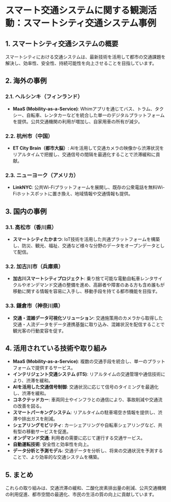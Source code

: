 # スマート交通システムに関する観測活動：スマートシティ交通システム事例

## 1. スマートシティ交通システムの概要
スマートシティにおける交通システムは、最新技術を活用して都市の交通課題を解決し、効率性、安全性、持続可能性を向上させることを目指しています。

## 2. 海外の事例

### 2.1. ヘルシンキ（フィンランド）
- **MaaS (Mobility-as-a-Service)**: Whimアプリを通じてバス、トラム、タクシー、自転車、レンタカーなどを統合した単一のデジタルプラットフォームを提供。公共交通機関の利用が増加し、自家用車の所有が減少。

### 2.2. 杭州市（中国）
- **ET City Brain（都市大脳）**: AIを活用して交通カメラの映像から渋滞状況をリアルタイムで把握し、交通信号の間隔を最適化することで渋滞緩和に貢献。

### 2.3. ニューヨーク（アメリカ）
- **LinkNYC**: 公共Wi-Fiプラットフォームを展開し、既存の公衆電話を無料Wi-Fiホットスポットに置き換え、地域情報や交通情報も提供。

## 3. 国内の事例

### 3.1. 高松市（香川県）
- **スマートシティたかまつ**: IoT技術を活用した共通プラットフォームを構築し、防災、観光、福祉、交通など様々な分野のデータをオープンデータとして配信。

### 3.2. 加古川市（兵庫県）
- **加古川スマートシティプロジェクト**: 乗り捨て可能な電動自転車レンタサイクルやオンデマンド交通の整備を進め、高齢者や障害のある方も含め誰もが移動に関する情報を容易に入手し、移動手段を持てる都市機能を目指す。

### 3.3. 鎌倉市（神奈川県）
- **交通・混雑データ可視化ソリューション**: 交通施策用のカメラから取得した交通・人流データをデータ連携基盤に取り込み、混雑状況を配信することで観光客の行動変容を促す。

## 4. 活用されている技術や取り組み

- **MaaS (Mobility-as-a-Service)**: 複数の交通手段を統合し、単一のプラットフォームで提供するサービス。
- **インテリジェント交通システム (ITS)**: リアルタイムの交通管理や通信技術により、渋滞を緩和。
- **AIを活用した交通信号制御**: 交通状況に応じて信号のタイミングを最適化し、渋滞を緩和。
- **コネクテッドカー**: 車両同士やインフラとの通信により、事故削減や交通流の改善を図る。
- **スマートパーキングシステム**: リアルタイムの駐車場空き情報を提供し、渋滞や排出ガスを削減。
- **シェアリングモビリティ**: カーシェアリングや自転車シェアリングなど、共有型の移動サービスを促進。
- **オンデマンド交通**: 利用者の需要に応じて運行する交通サービス。
- **自動運転技術**: 安全性と効率性を向上。
- **データ分析と予測モデル**: 交通データを分析し、将来の交通状況を予測することで、より効率的な交通システムを構築。

## 5. まとめ
これらの取り組みは、交通渋滞の緩和、二酸化炭素排出量の削減、公共交通機関の利用促進、都市空間の最適化、市民の生活の質の向上に貢献しています。